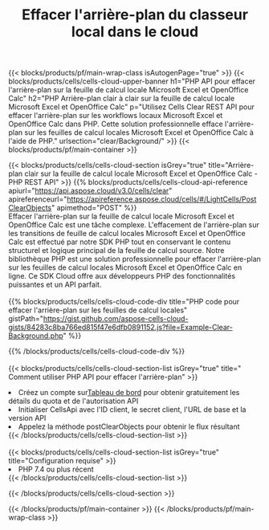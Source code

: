 ﻿---
title:  Effacer l'arrière-plan du classeur local dans le cloud
description: API Cloud et SDK pour effacer l'arrière-plan sur Microsoft Excel et OpenOffice Calc. Arrière-plan clair sur les feuilles de calcul locales par le Cells Cloud API. SDK prend en charge les types de langages de développement. Ils incluent Android, C#, Go, Java, NodeJS, Perl, PHP, Python, Ruby et Swift.
url: /fr/php/clear/background/
---
{{< blocks/products/pf/main-wrap-class isAutogenPage="true" >}}
{{< blocks/products/cells/cells-cloud-upper-banner h1="PHP API pour effacer l\'arrière-plan sur la feuille de calcul locale Microsoft Excel et OpenOffice Calc" h2="PHP Arrière-plan clair à clair sur la feuille de calcul locale Microsoft Excel et OpenOffice Calc" p="Utilisez Cells Clear REST API pour effacer l\'arrière-plan sur les workflows locaux Microsoft Excel et OpenOffice Calc dans PHP. Cette solution professionnelle efface l\'arrière-plan sur les feuilles de calcul locales Microsoft Excel et OpenOffice Calc à l\'aide de PHP." urlsection="clear/Background/" >}}
{{< blocks/products/pf/main-container >}}

{{< blocks/products/cells/cells-cloud-section isGrey="true" title="Arrière-plan clair sur la feuille de calcul locale Microsoft Excel et OpenOffice Calc - PHP REST API" >}}
{{% blocks/products/cells/cells-cloud-api-reference apiurl="https://api.aspose.cloud/v3.0/cells/clear" apireferenceurl="https://apireference.aspose.cloud/cells/#/LightCells/PostClearObjects" apimethod="POST" %}}
<br/>
Effacer l'arrière-plan sur la feuille de calcul locale Microsoft Excel et OpenOffice Calc est une tâche complexe. L'effacement de l'arrière-plan sur les transitions de feuille de calcul locales Microsoft Excel et OpenOffice Calc est effectué par notre SDK PHP tout en conservant le contenu structurel et logique principal de la feuille de calcul source. Notre bibliothèque PHP est une solution professionnelle pour effacer l'arrière-plan sur les feuilles de calcul locales Microsoft Excel et OpenOffice Calc en ligne. Ce SDK Cloud offre aux développeurs PHP des fonctionnalités puissantes et un API parfait.
<br/>
<br/>
{{% blocks/products/cells/cells-cloud-code-div title="PHP code pour effacer l\'arrière-plan sur les feuilles de calcul locales" gistPath="https://gist.github.com/aspose-cells-cloud-gists/84283c8ba766ed815f47e6dfb0891152.js?file=Example-Clear-Background.php" %}}
  
{{% /blocks/products/cells/cells-cloud-code-div %}}
<br/>
<br/>
{{< blocks/products/cells/cells-cloud-section-list isGrey="true" title=" Comment utiliser PHP API pour effacer l\'arrière-plan" >}}
<li> Créez un compte sur<a href="https://dashboard.aspose.cloud/">Tableau de bord</a> pour obtenir gratuitement les détails du quota et de l'autorisation API</li>
<li>Initialiser CellsApi avec l'ID client, le secret client, l'URL de base et la version API</li>
<li>Appelez la méthode postClearObjects pour obtenir le flux résultant</li>
{{< /blocks/products/cells/cells-cloud-section-list >}}
<br/>
<br/>
{{< blocks/products/cells/cells-cloud-section-list isGrey="true" title="Configuration requise" >}}
<li>PHP 7.4 ou plus récent</li>
{{< /blocks/products/cells/cells-cloud-section-list >}}

{{< /blocks/products/cells/cells-cloud-section >}}

{{< /blocks/products/pf/main-container >}}
{{< /blocks/products/pf/main-wrap-class >}}
